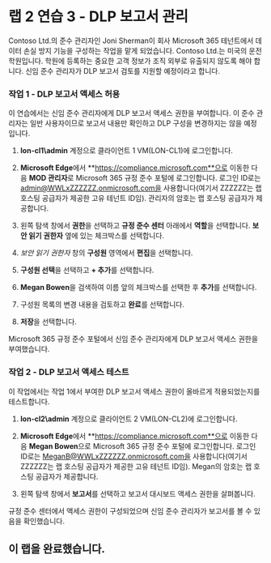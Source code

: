 # 랩 2 연습 3 - DLP 보고서 관리

Contoso Ltd.의 준수 관리자인 Joni Sherman이 회사 Microsoft 365 테넌트에서 데이터 손실 방지 기능을 구성하는 작업을 맡게 되었습니다. Contoso Ltd.는 미국의 운전학원입니다. 학원에 등록하는 중요한 고객 정보가 조직 외부로 유출되지 않도록 해야 합니다. 신임 준수 관리자가 DLP 보고서 검토를 지원할 예정이라고 합니다.

### 작업 1 - DLP 보고서 액세스 허용

이 연습에서는 신임 준수 관리자에게 DLP 보고서 액세스 권한을 부여합니다. 이 준수 관리자는 일반 사용자이므로 보고서 내용만 확인하고 DLP 구성을 변경하지는 않을 예정입니다.

1. **lon-cl1\admin** 계정으로 클라이언트 1 VM(LON-CL1)에 로그인합니다.

2. **Microsoft Edge**에서 **https://compliance.microsoft.com**으로 이동한 다음 **MOD 관리자**로 Microsoft 365 규정 준수 포털에 로그인합니다. 로그인 ID로는 admin@WWLxZZZZZZ.onmicrosoft.com을 사용합니다(여기서 ZZZZZZ는 랩 호스팅 공급자가 제공한 고유 테넌트 ID임).  관리자의 암호는 랩 호스팅 공급자가 제공합니다.

3. 왼쪽 탐색 창에서 **권한**을 선택하고 **규정 준수 센터** 아래에서 **역할**을 선택합니다.  **보안 읽기 권한자** 옆에 있는 체크박스를 선택합니다.

4. *보안 읽기 권한자* 창의 **구성원** 영역에서 **편집**을 선택합니다.

5. **구성원 선택**을 선택하고 **+ 추가**를 선택합니다.

6. **Megan Bowen**을 검색하여 이름 앞의 체크박스를 선택한 후 **추가**를 선택합니다.

7. 구성원 목록의 변경 내용을 검토하고 **완료**를 선택합니다.

8. **저장**을 선택합니다.

Microsoft 365 규정 준수 포털에서 신임 준수 관리자에게 DLP 보고서 액세스 권한을 부여했습니다.

### 작업 2 - DLP 보고서 액세스 테스트

이 작업에서는 작업 1에서 부여한 DLP 보고서 액세스 권한이 올바르게 적용되었는지를 테스트합니다.

1. **lon-cl2\admin** 계정으로 클라이언트 2 VM(LON-CL2)에 로그인합니다.

2. **Microsoft Edge**에서 **https://compliance.microsoft.com**으로 이동한 다음 **Megan Bowen**으로 Microsoft 365 규정 준수 포털에 로그인합니다. 로그인 ID로는 MeganB@WWLxZZZZZZ.onmicrosoft.com을 사용합니다(여기서 ZZZZZZ는 랩 호스팅 공급자가 제공한 고유 테넌트 ID임).  Megan의 암호는 랩 호스팅 공급자가 제공합니다.

3. 왼쪽 탐색 창에서 **보고서**를 선택하고 보고서 대시보드 액세스 권한을 살펴봅니다.

규정 준수 센터에서 액세스 권한이 구성되었으며 신임 준수 관리자가 보고서를 볼 수 있음을 확인했습니다.

## 이 랩을 완료했습니다.
